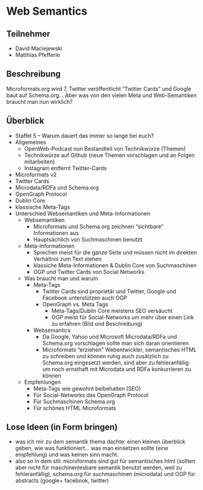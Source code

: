 # Web Semantics

## Teilnehmer

* David Maciejewski
* Matthias Pfefferle

## Beschreibung

Microformats.org wird 7, Twitter veröffentlicht “Twitter Cards” und Google baut auf Schema.org... Aber was von den vielen Meta und Web-Semantiken braucht man nun wirklich?

## Überblick

* Staffel 5 – Warum dauert das immer so lange bei euch?
* Allgemeines
	* OpenWeb-Podcast nun Bestandteil von Technikwürze (Themen)
	* Technikwürze auf Github (neue Themen vorschlagen und an Folgen mitarbeiten)
	* Instagram entfernt Twitter-Cards
* Microformats v2
* Twitter Cards
* Microdata/RDFa und Schema.org
* OpenGraph Protocol
* Dublin Core
* klassische Meta-Tags
* Unterschied Websemantiken und Meta-Informationen
	* Websemantiken
		* Microformats und Schema.org zeichnen “sichtbare” Informationen aus
		* Hauptsächlich von Suchmaschinen benutzt
	* Meta-Informationen
		* Sprechen meist für die ganze Seite und müssen nicht im direkten Verhältnis zum Text stehen
		* klassiche Meta-Informationen & Dublin Core von Suchmaschinen
		* OGP und Twitter Cards von Social Networks.
	* Was braucht man und warum
		* Meta-Tags
			* Twitter Cards sind proprietär und Twitter, Google und Facebook unterstützen auch OGP
			* OpenGraph vs. Meta Tags
				* Meta-Tags/Dublin Core meistens SEO versäucht
				* OGP meist für Social-Networks um mehr über einen Link zu erfahren (Bild und Beschreibung)
		* Websemantics
			* Da Google, Yahoo und Microsoft Microdata/RDFa und Schema.org vorschlagen sollte man sich daran orientieren
			* Microformats “erziehen” Webentwickler, semantisches HTML zu schreiben und können ruhig auch zusätzlich zu Schema.org eingesetzt werden, sind aber zu fehleranfällig um noch ernsthaft mit Microdata und RDFa konkurrieren zu können
	* Empfehlungen
		* Meta-Tags wie gewohnt beibehalten (SEO)
		* Für Social-Networks das OpenGraph Protocol
		* Für Suchmaschinen Schema.org
		* Für schönes HTML Microformats

## Lose Ideen (in Form bringen)

* was ich mir zu dem semantik thema dachte: einen kleinen überblick geben, wie was funktioniert... was man einsetzen sollte (eine empfehlung) und was keinen sinn macht.
* also so in dem stil: microformats sind gut für semantisches html (sollten aber nicht für maschinenlesbare semantik benutzt werden, weil zu fehleranfällig), schema.org für suchmaschinen (microdata) und OGP für abstracts (google+ facebook, twitter)